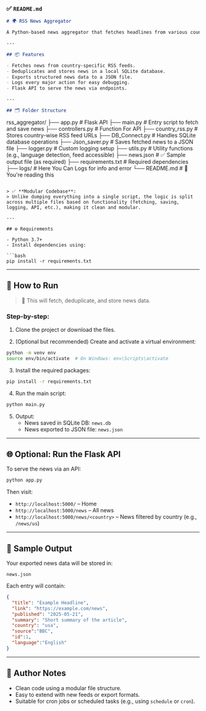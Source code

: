 ### ✅ `README.md`

```markdown
# 🌍 RSS News Aggregator

A Python-based news aggregator that fetches headlines from various country-specific RSS feeds, stores them in a local database, and exports them to a JSON file. The application is built using a modular approach—each component handles a distinct responsibility, improving maintainability and readability.

---

## 📦 Features

- Fetches news from country-specific RSS feeds.
- Deduplicates and stores news in a local SQLite database.
- Exports structured news data to a JSON file.
- Logs every major action for easy debugging.
- Flask API to serve the news via endpoints.

---

## 🗂️ Folder Structure

```
rss_aggregator/
├── app.py             # Flask API 
├── main.py            # Entry script to fetch and save news
├── controllers.py     # Function For API
├── country_rss.py     # Stores country-wise RSS feed URLs
├── DB_Connect.py      # Handles SQLite database operations
├── Json_saver.py      # Saves fetched news to a JSON file
├── logger.py          # Custom logging setup
├── utils.py           # Utility functions (e.g., language detection, feed accessible)
├── news.json          # ✅ Sample output file (as required)
├── requirements.txt   # Required dependencies
├── logs/              # Here You Can Logs for info and error
└── README.md          # 📖 You're reading this
```

> ✅ **Modular Codebase**:  
> Unlike dumping everything into a single script, the logic is split across multiple files based on functionality (fetching, saving, logging, API, etc.), making it clean and modular.

---

## ⚙️ Requirements

- Python 3.7+
- Install dependencies using:

```bash
pip install -r requirements.txt
```

---

## 🚀 How to Run

> 🔁 This will fetch, deduplicate, and store news data.

### Step-by-step:

1. Clone the project or download the files.

2. (Optional but recommended) Create and activate a virtual environment:

```bash
python -m venv env
source env/bin/activate  # On Windows: env\Scripts\activate
```

3. Install the required packages:

```bash
pip install -r requirements.txt
```

4. Run the main script:

```bash
python main.py
```

5. Output:
   - News saved in SQLite DB: `news.db`
   - News exported to JSON file: `news.json`

---

## 🌐 Optional: Run the Flask API

To serve the news via an API:

```bash
python app.py
```

Then visit:

- `http://localhost:5000/` – Home
- `http://localhost:5000/news` – All news
- `http://localhost:5000/news/<country>` – News filtered by country (e.g., `/news/us`)

---

## 📄 Sample Output

Your exported news data will be stored in:

```
news.json
```

Each entry will contain:

```json
{
  "title": "Example Headline",
  "link": "https://example.com/news",
  "published": "2025-05-21",
  "summary": "Short summary of the article",
  "country": "usa",
  "source":"BBC",
  "id":1,
  "language":"English"
}
```

---

## 🧠 Author Notes

- Clean code using a modular file structure.
- Easy to extend with new feeds or export formats.
- Suitable for cron jobs or scheduled tasks (e.g., using `schedule` or `cron`).

